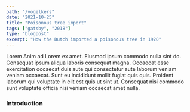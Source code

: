 ```yaml
---
path: "/vogelkers"
date: "2021-10-25"
title: "Poisonous tree import"
tags: ["gatsby", "2018"]
type: "blogpost"
excerpt: "How the Dutch imported a poisonous tree in 1920"
---
```


Lorem Anim ad Lorem ex amet. Eiusmod ipsum commodo nulla sint do. Consequat ipsum aliqua laboris consequat magna. Occaecat esse exercitation occaecat duis aute qui consectetur aute laborum veniam veniam occaecat. Sunt eu incididunt mollit fugiat quis quis. Proident laborum qui voluptate in elit est quis ut sint ut. Consequat nisi commodo sunt voluptate officia nisi veniam occaecat amet nulla.

<h3>Introduction</h3>
